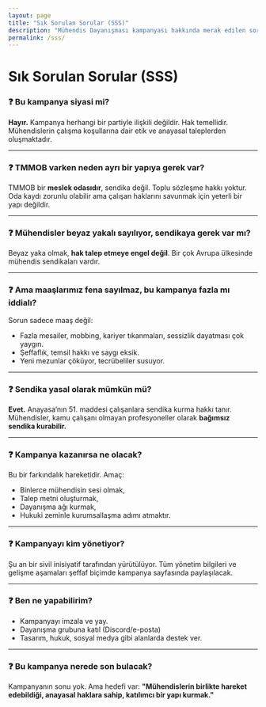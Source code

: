 ```yaml
---
layout: page
title: "Sık Sorulan Sorular (SSS)"
description: "Mühendis Dayanışması kampanyası hakkında merak edilen sorular ve cevapları"
permalink: /sss/
---
```


# Sık Sorulan Sorular (SSS)

### ❓ Bu kampanya siyasi mi?
**Hayır.** Kampanya herhangi bir partiyle ilişkili değildir. Hak temellidir. Mühendislerin çalışma koşullarına dair etik ve anayasal taleplerden oluşmaktadır.

---

### ❓ TMMOB varken neden ayrı bir yapıya gerek var?
TMMOB bir **meslek odasıdır**, sendika değil. Toplu sözleşme hakkı yoktur. Oda kaydı zorunlu olabilir ama çalışan haklarını savunmak için yeterli bir yapı değildir.

---

### ❓ Mühendisler beyaz yakalı sayılıyor, sendikaya gerek var mı?
Beyaz yaka olmak, **hak talep etmeye engel değil**. Bir çok Avrupa ülkesinde mühendis sendikaları vardır.

---

### ❓ Ama maaşlarımız fena sayılmaz, bu kampanya fazla mı iddialı?
Sorun sadece maaş değil:
- Fazla mesailer, mobbing, kariyer tıkanmaları, sessizlik dayatması çok yaygın.
- Şeffaflık, temsil hakkı ve saygı eksik.
- Yeni mezunlar çöküyor, tecrübeliler susuyor.

---

### ❓ Sendika yasal olarak mümkün mü?
**Evet.** Anayasa’nın 51. maddesi çalışanlara sendika kurma hakkı tanır.
Mühendisler, kamu çalışanı olmayan profesyoneller olarak **bağımsız sendika kurabilir.**

---

### ❓ Kampanya kazanırsa ne olacak?
Bu bir farkındalık hareketidir. Amaç:
- Binlerce mühendisin sesi olmak,
- Talep metni oluşturmak,
- Dayanışma ağı kurmak,
- Hukuki zeminle kurumsallaşma adımı atmaktır.

---

### ❓ Kampanyayı kim yönetiyor?
Şu an bir sivil inisiyatif tarafından yürütülüyor. Tüm yönetim bilgileri ve gelişme aşamaları şeffaf biçimde kampanya sayfasında paylaşılacak.

---

### ❓ Ben ne yapabilirim?
- Kampanyayı imzala ve yay.
- Dayanışma grubuna katıl (Discord/e-posta)
- Tasarım, hukuk, sosyal medya gibi alanlarda destek ver.

---

### ❓ Bu kampanya nerede son bulacak?
Kampanyanın sonu yok. Ama hedefi var:
**"Mühendislerin birlikte hareket edebildiği, anayasal haklara sahip, katılımcı bir yapı kurmak."**

